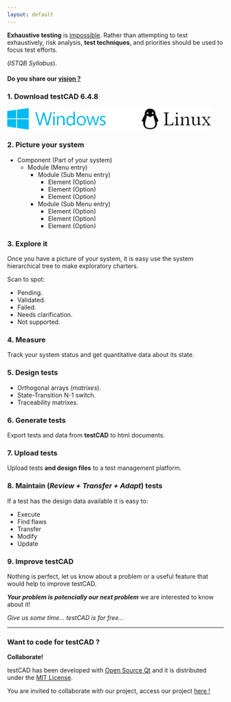 ```yaml
---
layout: default
---
```


**Exhaustive testing** is [impossible](https://www.istqb.org/downloads/send/51-ctfl2018/208-ctfl-2018-syllabus.html). Rather than attempting to test exhaustively, risk analysis, **test techniques**, and priorities should be used to focus test efforts.

(_ISTQB Syllabus_).

#### Do you share our [vision ?](https://www.istqb.org/about-as/vision-mission.html)

### 1. Download testCAD 6.4.8


[![Windows](./assets/images/windows.png)](./bin/windows/testCAD32.6.4.8.zip)![spacer](./assets/images/spacer.png)[![Linux](./assets/images/linux.png)](./bin/linux/testCAD64.6.4.8.zip)


### 2. Picture your system

- Component (Part of your system)
  - Module (Menu entry)
    - Module (Sub Menu entry)
      - Element (Option)
      - Element (Option)
      - Element (Option)
    - Module (Sub Menu entry)
      - Element (Option)
      - Element (Option)
      - Element (Option)

### 3. Explore it
Once you have a picture of your system, it is easy use the system hierarchical tree to make exploratory charters.

Scan to spot:

*   Pending.
*   Validated.
*   Failed.
*   Needs clarification.
*   Not supported.

### 4. Measure
Track your system status and get quantitative data about its state.

### 5. Design tests

*   Orthogonal arrays (_matrixes_).
*   State-Transition N-1 switch.
*   Traceability matrixes.

### 6. Generate tests
Export tests and data from **testCAD** to html documents.

### 7. Upload tests
Upload tests **and design files** to a test management platform.

### 8. Maintain (_Review + Transfer + Adapt_) tests
If a test has the design data available it is easy to:

*  Execute
*  Find flaws
*  Transfer
*  Modify
*  Update

### 9. Improve testCAD
Nothing is perfect, let us know about a problem or a useful feature that would help to improve testCAD.

**_Your problem is potencially our next problem_** we are interested to know about it!

_Give us some time... testCAD is for free..._

* * *

### Want to code for testCAD ?
**Collaborate!**

testCAD has been developed with [Open Source Qt](https://www.qt.io/download) and it is distributed under the [MIT License](https://choosealicense.com/licenses/mit/).

You are invited to collaborate with our project, access our project [here !](https://github.com/HPInc/testcad)

